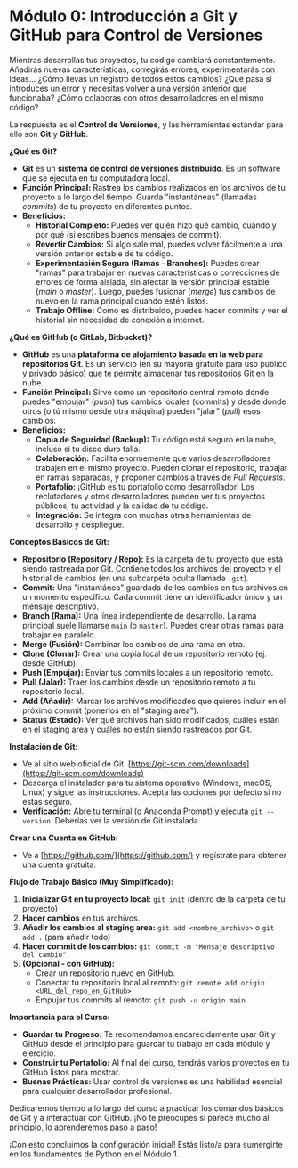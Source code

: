 # Módulo 0: Introducción a Git y GitHub para Control de Versiones

Mientras desarrollas tus proyectos, tu código cambiará constantemente. Añadirás nuevas características, corregirás errores, experimentarás con ideas... ¿Cómo llevas un registro de todos estos cambios? ¿Qué pasa si introduces un error y necesitas volver a una versión anterior que funcionaba? ¿Cómo colaboras con otros desarrolladores en el mismo código?

La respuesta es el **Control de Versiones**, y las herramientas estándar para ello son **Git** y **GitHub**.

**¿Qué es Git?**

*   **Git** es un **sistema de control de versiones distribuido**. Es un software que se ejecuta en tu computadora local.
*   **Función Principal:** Rastrea los cambios realizados en los archivos de tu proyecto a lo largo del tiempo. Guarda "instantáneas" (llamadas *commits*) de tu proyecto en diferentes puntos.
*   **Beneficios:**
    *   **Historial Completo:** Puedes ver quién hizo qué cambio, cuándo y por qué (si escribes buenos mensajes de commit).
    *   **Revertir Cambios:** Si algo sale mal, puedes volver fácilmente a una versión anterior estable de tu código.
    *   **Experimentación Segura (Ramas - Branches):** Puedes crear "ramas" para trabajar en nuevas características o correcciones de errores de forma aislada, sin afectar la versión principal estable (*main* o *master*). Luego, puedes fusionar (*merge*) tus cambios de nuevo en la rama principal cuando estén listos.
    *   **Trabajo Offline:** Como es distribuido, puedes hacer commits y ver el historial sin necesidad de conexión a internet.

**¿Qué es GitHub (o GitLab, Bitbucket)?**

*   **GitHub** es una **plataforma de alojamiento basada en la web para repositorios Git**. Es un servicio (en su mayoría gratuito para uso público y privado básico) que te permite almacenar tus repositorios Git en la nube.
*   **Función Principal:** Sirve como un repositorio central remoto donde puedes "empujar" (*push*) tus cambios locales (commits) y desde donde otros (o tú mismo desde otra máquina) pueden "jalar" (*pull*) esos cambios.
*   **Beneficios:**
    *   **Copia de Seguridad (Backup):** Tu código está seguro en la nube, incluso si tu disco duro falla.
    *   **Colaboración:** Facilita enormemente que varios desarrolladores trabajen en el mismo proyecto. Pueden clonar el repositorio, trabajar en ramas separadas, y proponer cambios a través de *Pull Requests*.
    *   **Portafolio:** ¡GitHub es tu portafolio como desarrollador! Los reclutadores y otros desarrolladores pueden ver tus proyectos públicos, tu actividad y la calidad de tu código.
    *   **Integración:** Se integra con muchas otras herramientas de desarrollo y despliegue.

**Conceptos Básicos de Git:**

*   **Repositorio (Repository / Repo):** Es la carpeta de tu proyecto que está siendo rastreada por Git. Contiene todos los archivos del proyecto y el historial de cambios (en una subcarpeta oculta llamada `.git`).
*   **Commit:** Una "instantánea" guardada de los cambios en tus archivos en un momento específico. Cada commit tiene un identificador único y un mensaje descriptivo.
*   **Branch (Rama):** Una línea independiente de desarrollo. La rama principal suele llamarse `main` (o `master`). Puedes crear otras ramas para trabajar en paralelo.
*   **Merge (Fusión):** Combinar los cambios de una rama en otra.
*   **Clone (Clonar):** Crear una copia local de un repositorio remoto (ej. desde GitHub).
*   **Push (Empujar):** Enviar tus commits locales a un repositorio remoto.
*   **Pull (Jalar):** Traer los cambios desde un repositorio remoto a tu repositorio local.
*   **Add (Añadir):** Marcar los archivos modificados que quieres incluir en el próximo commit (ponerlos en el "staging area").
*   **Status (Estado):** Ver qué archivos han sido modificados, cuáles están en el staging area y cuáles no están siendo rastreados por Git.

**Instalación de Git:**

*   Ve al sitio web oficial de Git: [https://git-scm.com/downloads](https://git-scm.com/downloads)
*   Descarga el instalador para tu sistema operativo (Windows, macOS, Linux) y sigue las instrucciones. Acepta las opciones por defecto si no estás seguro.
*   **Verificación:** Abre tu terminal (o Anaconda Prompt) y ejecuta `git --version`. Deberías ver la versión de Git instalada.

**Crear una Cuenta en GitHub:**

*   Ve a [https://github.com/](https://github.com/) y regístrate para obtener una cuenta gratuita.

**Flujo de Trabajo Básico (Muy Simplificado):**

1.  **Inicializar Git en tu proyecto local:** `git init` (dentro de la carpeta de tu proyecto)
2.  **Hacer cambios** en tus archivos.
3.  **Añadir los cambios al staging area:** `git add <nombre_archivo>` o `git add .` (para añadir todo)
4.  **Hacer commit de los cambios:** `git commit -m "Mensaje descriptivo del cambio"`
5.  **(Opcional - con GitHub):**
    *   Crear un repositorio nuevo en GitHub.
    *   Conectar tu repositorio local al remoto: `git remote add origin <URL_del_repo_en_GitHub>`
    *   Empujar tus commits al remoto: `git push -u origin main`

**Importancia para el Curso:**

*   **Guardar tu Progreso:** Te recomendamos encarecidamente usar Git y GitHub desde el principio para guardar tu trabajo en cada módulo y ejercicio.
*   **Construir tu Portafolio:** Al final del curso, tendrás varios proyectos en tu GitHub listos para mostrar.
*   **Buenas Prácticas:** Usar control de versiones es una habilidad esencial para cualquier desarrollador profesional.

Dedicaremos tiempo a lo largo del curso a practicar los comandos básicos de Git y a interactuar con GitHub. ¡No te preocupes si parece mucho al principio, lo aprenderemos paso a paso!

¡Con esto concluimos la configuración inicial! Estás listo/a para sumergirte en los fundamentos de Python en el Módulo 1.
